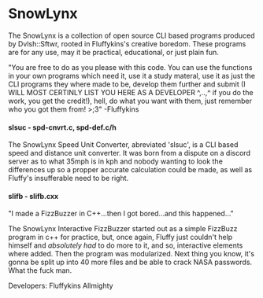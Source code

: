 # SnowLynx
The SnowLynx is a collection of open source CLI based programs produced by Dvlsh::Sftwr, rooted in Fluffykins's creative boredom. These programs are for any use, may it be practical, educational, or just plain fun.

"You are free to do as you please with this code. You can use the functions in your own programs which need it, use it a study materal, use it as just the CLI 
programs they where made to be, develop them further and submit (I WILL MOST CERTINLY LIST YOU HERE AS A DEVELOPER ^,..,^ if you do the work, you 
get the credit!), hell, do what you want with them, just remember who you got them from! >;3" -Fluffykins

#### slsuc - spd-cnvrt.c, spd-def.c/h

The SnowLynx Speed Unit Converter, abreviated 'slsuc', is a CLI based speed and distance unit converter. It was born from a dispute on a discord server as to 
what 35mph is in kph and nobody wanting to look the differences up so a propper accurate calculation could be made, as well as Fluffy's insufferable need to be right. 

#### slifb - slifb.cxx

"I made a FizzBuzzer in C++...then I got bored...and this happened..."

The SnowLynx Interactive FizzBuzzer started out as a simple FizzBuzz program in c++ for practice, but, once again, Fluffy just couldn't help himself and _absolutely 
had_ to do more to it, and so, interactive elements where added. Then the program was modularized. Next thing you know, it's gonna be split up into 40 more files 
and be able to crack NASA passwords. What the fuck man.


Developers:
Fluffykins Allmighty
